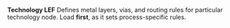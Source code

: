 **Technology LEF**
Defines metal layers, vias, and routing rules for particular technology node.
Load **first**, as it sets process-specific rules.
